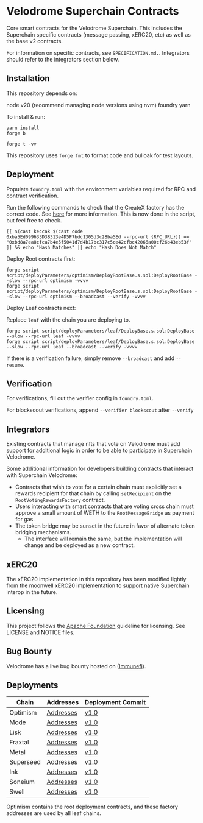 # Velodrome Superchain Contracts

Core smart contracts for the Velodrome Superchain. This includes the Superchain
specific contracts (message passing, xERC20, etc) as well as the base v2 contracts.

For information on specific contracts, see `SPECIFICATION.md.`. Integrators should
refer to the integrators section below.

## Installation

This repository depends on:

node v20 (recommend managing node versions using nvm)
foundry
yarn

To install & run:

```
yarn install
forge b

forge t -vv
```

This repository uses `forge fmt` to format code and bulloak for test layouts.

## Deployment

Populate `foundry.toml` with the environment variables required for RPC and contract verification.

Run the following commands to check that the CreateX factory has the correct code. See [here](https://github.com/pcaversaccio/createx/blob/43adf407f1313c5975c7db106092c3b636323ef6/README.md?plain=1#L844) for more information. This is now done in the script, but feel free to check.

```
[[ $(cast keccak $(cast code 0xba5Ed099633D3B313e4D5F7bdc1305d3c28ba5Ed --rpc-url {RPC_URL})) == "0xbd8a7ea8cfca7b4e5f5041d7d4b17bc317c5ce42cfbc42066a00cf26b43eb53f" ]] && echo "Hash Matches" || echo "Hash Does Not Match"
```

Deploy Root contracts first:

```
forge script script/deployParameters/optimism/DeployRootBase.s.sol:DeployRootBase --slow --rpc-url optimism -vvvv
forge script script/deployParameters/optimism/DeployRootBase.s.sol:DeployRootBase --slow --rpc-url optimism --broadcast --verify -vvvv
```

Deploy Leaf contracts next:

Replace `leaf` with the chain you are deploying to.

```
forge script script/deployParameters/leaf/DeployBase.s.sol:DeployBase --slow --rpc-url leaf -vvvv
forge script script/deployParameters/leaf/DeployBase.s.sol:DeployBase --slow --rpc-url leaf --broadcast --verify -vvvv
```

If there is a verification failure, simply remove `--broadcast` and add `--resume`.

## Verification

For verifications, fill out the verifier config in `foundry.toml`.

For blockscout verifications, append `--verifier blockscout` after `--verify`

## Integrators

Existing contracts that manage nfts that vote on Velodrome must add support for additional logic in 
order to be able to participate in Superchain Velodrome.

Some additional information for developers building contracts that interact with Superchain Velodrome:
- Contracts that wish to vote for a certain chain must explicitly set a rewards recipient for that chain by calling `setRecipient` on
 the `RootVotingRewardsFactory` contract.
- Users interacting with smart contracts that are voting cross chain must approve a small amount of
 WETH to the `RootMessageBridge` as payment for gas.
- The token bridge may be sunset in the future in favor of alternate token bridging mechanisms.
    - The interface will remain the same, but the implementation will change and be deployed as a new contract.

## xERC20

The xERC20 implementation in this repository has been modified lightly from 
the moonwell xERC20 implementation to support native Superchain interop in the future.

## Licensing

This project follows the [Apache Foundation](https://infra.apache.org/licensing-howto.html)
guideline for licensing. See LICENSE and NOTICE files.

## Bug Bounty
Velodrome has a live bug bounty hosted on ([Immunefi](https://immunefi.com/bounty/velodromefinance/)).

## Deployments

| Chain      | Addresses          | Deployment Commit |
|------------|--------------------|-------------------|
| Optimism   | [Addresses](https://github.com/velodrome-finance/superchain-contracts/blob/main/deployment-addresses/optimism.json)           | [v1.0](https://github.com/velodrome-finance/superchain-contracts/commit/a739cdd788673d5fb08736e456fd8ec15d262dc7)      |
| Mode       | [Addresses](https://github.com/velodrome-finance/superchain-contracts/blob/main/deployment-addresses/mode.json)           | [v1.0](https://github.com/velodrome-finance/superchain-contracts/commit/a739cdd788673d5fb08736e456fd8ec15d262dc7)      |
| Lisk       | [Addresses](https://github.com/velodrome-finance/superchain-contracts/blob/main/deployment-addresses/lisk.json)           | [v1.0](https://github.com/velodrome-finance/superchain-contracts/commit/a739cdd788673d5fb08736e456fd8ec15d262dc7)      |
| Fraxtal    | [Addresses](https://github.com/velodrome-finance/superchain-contracts/blob/main/deployment-addresses/fraxtal.json)           | [v1.0](https://github.com/velodrome-finance/superchain-contracts/commit/a739cdd788673d5fb08736e456fd8ec15d262dc7)      |
| Metal    | [Addresses](https://github.com/velodrome-finance/superchain-contracts/blob/main/deployment-addresses/metal.json)           | [v1.0](https://github.com/velodrome-finance/superchain-contracts/commit/a739cdd788673d5fb08736e456fd8ec15d262dc7)      | 
| Superseed  | [Addresses](https://github.com/velodrome-finance/superchain-contracts/blob/main/deployment-addresses/superseed.json)         | [v1.0](https://github.com/velodrome-finance/superchain-contracts/commit/a739cdd788673d5fb08736e456fd8ec15d262dc7)      |
| Ink      | [Addresses](https://github.com/velodrome-finance/superchain-contracts/blob/main/deployment-addresses/ink.json)           | [v1.0](https://github.com/velodrome-finance/superchain-contracts/commit/a739cdd788673d5fb08736e456fd8ec15d262dc7)      | 
| Soneium  | [Addresses](https://github.com/velodrome-finance/superchain-contracts/blob/main/deployment-addresses/soneium.json)           | [v1.0](https://github.com/velodrome-finance/superchain-contracts/commit/a739cdd788673d5fb08736e456fd8ec15d262dc7)      | 
| Swell    | [Addresses](https://github.com/velodrome-finance/superchain-contracts/blob/main/deployment-addresses/swell.json)           | [v1.0](https://github.com/velodrome-finance/superchain-contracts/commit/a739cdd788673d5fb08736e456fd8ec15d262dc7)      | 

Optimism contains the root deployment contracts, and these factory addresses are 
used by all leaf chains.